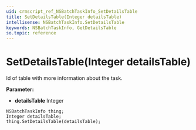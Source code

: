 ```yaml
---
uid: crmscript_ref_NSBatchTaskInfo_SetDetailsTable
title: SetDetailsTable(Integer detailsTable)
intellisense: NSBatchTaskInfo.SetDetailsTable
keywords: NSBatchTaskInfo, GetDetailsTable
so.topic: reference
---
```


# SetDetailsTable(Integer detailsTable)

Id of table with more information about the task.

**Parameter:** 
 - **detailsTable** Integer

```crmscript
NSBatchTaskInfo thing;
Integer detailsTable;
thing.SetDetailsTable(detailsTable);
```

